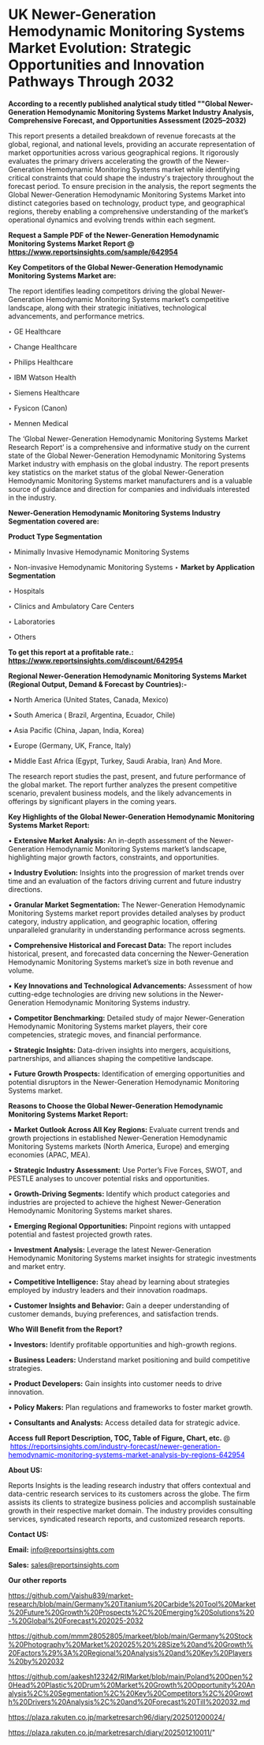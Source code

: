 # UK Newer-Generation Hemodynamic Monitoring Systems Market Evolution: Strategic Opportunities and Innovation Pathways Through 2032

<strong>According to a recently published analytical study titled ""Global Newer-Generation Hemodynamic Monitoring Systems Market Industry Analysis, Comprehensive Forecast, and Opportunities Assessment (2025–2032)</strong>

This report presents a detailed breakdown of revenue forecasts at the global, regional, and national levels, providing an accurate representation of market opportunities across various geographical regions. It rigorously evaluates the primary drivers accelerating the growth of the Newer-Generation Hemodynamic Monitoring Systems market while identifying critical constraints that could shape the industry's trajectory throughout the forecast period. To ensure precision in the analysis, the report segments the Global Newer-Generation Hemodynamic Monitoring Systems Market into distinct categories based on technology, product type, and geographical regions, thereby enabling a comprehensive understanding of the market’s operational dynamics and evolving trends within each segment.

<strong>Request a Sample PDF of the Newer-Generation Hemodynamic Monitoring Systems Market Report </strong><strong>@<a href=https://www.reportsinsights.com/sample/642954 style=color:#0000ff;> https://www.reportsinsights.com/sample/642954</a></strong></font>

<strong>Key Competitors of the Global Newer-Generation Hemodynamic Monitoring Systems Market are:</strong>

The report identifies leading competitors driving the global Newer-Generation Hemodynamic Monitoring Systems market’s competitive landscape, along with their strategic initiatives, technological advancements, and performance metrics.

‣ GE Healthcare

‣ Change Healthcare

‣ Philips Healthcare

‣ IBM Watson Health

‣ Siemens Healthcare

‣ Fysicon (Canon)

‣ Mennen Medical

The ‘Global Newer-Generation Hemodynamic Monitoring Systems Market Research Report’ is a comprehensive and informative study on the current state of the Global Newer-Generation Hemodynamic Monitoring Systems Market industry with emphasis on the global industry. The report presents key statistics on the market status of the global Newer-Generation Hemodynamic Monitoring Systems market manufacturers and is a valuable source of guidance and direction for companies and individuals interested in the industry.

<strong>Newer-Generation Hemodynamic Monitoring Systems Industry Segmentation covered are:</strong>

<strong>Product Type Segmentation</strong>

‣ Minimally Invasive Hemodynamic Monitoring Systems

‣ Non-invasive Hemodynamic Monitoring Systems
‣ 
<strong>Market by Application Segmentation</strong>

‣ Hospitals

‣ Clinics and Ambulatory Care Centers

‣ Laboratories

‣ Others

<strong>To get this report at a profitable rate.: <a href=https://www.reportsinsights.com/discount/642954 style=color:#0000ff;>https://www.reportsinsights.com/discount/642954</a></strong></font>

<strong>Regional Newer-Generation Hemodynamic Monitoring Systems Market (Regional Output, Demand &amp; Forecast by Countries):-</strong>

• North America (United States, Canada, Mexico)

• South America ( Brazil, Argentina, Ecuador, Chile)

• Asia Pacific (China, Japan, India, Korea)

• Europe (Germany, UK, France, Italy)

• Middle East Africa (Egypt, Turkey, Saudi Arabia, Iran) And More.

The research report studies the past, present, and future performance of the global market. The report further analyzes the present competitive scenario, prevalent business models, and the likely advancements in offerings by significant players in the coming years.

<strong>Key Highlights of the Global Newer-Generation Hemodynamic Monitoring Systems Market Report:</strong>

• <strong>Extensive Market Analysis:</strong> An in-depth assessment of the Newer-Generation Hemodynamic Monitoring Systems market’s landscape, highlighting major growth factors, constraints, and opportunities.

• <strong>Industry Evolution:</strong> Insights into the progression of market trends over time and an evaluation of the factors driving current and future industry directions.

• <strong>Granular Market Segmentation:</strong> The Newer-Generation Hemodynamic Monitoring Systems market report provides detailed analyses by product category, industry application, and geographic location, offering unparalleled granularity in understanding performance across segments.

• <strong>Comprehensive Historical and Forecast Data:</strong> The report includes historical, present, and forecasted data concerning the Newer-Generation Hemodynamic Monitoring Systems market’s size in both revenue and volume.

• <strong>Key Innovations and Technological Advancements:</strong> Assessment of how cutting-edge technologies are driving new solutions in the Newer-Generation Hemodynamic Monitoring Systems industry.

• <strong>Competitor Benchmarking:</strong> Detailed study of major Newer-Generation Hemodynamic Monitoring Systems market players, their core competencies, strategic moves, and financial performance.

• <strong>Strategic Insights:</strong> Data-driven insights into mergers, acquisitions, partnerships, and alliances shaping the competitive landscape.

• <strong>Future Growth Prospects:</strong> Identification of emerging opportunities and potential disruptors in the Newer-Generation Hemodynamic Monitoring Systems market.

<strong>Reasons to Choose the Global Newer-Generation Hemodynamic Monitoring Systems Market Report:</strong>

• <strong>Market Outlook Across All Key Regions:</strong> Evaluate current trends and growth projections in established Newer-Generation Hemodynamic Monitoring Systems markets (North America, Europe) and emerging economies (APAC, MEA).

• <strong>Strategic Industry Assessment:</strong> Use Porter’s Five Forces, SWOT, and PESTLE analyses to uncover potential risks and opportunities.

• <strong>Growth-Driving Segments:</strong> Identify which product categories and industries are projected to achieve the highest Newer-Generation Hemodynamic Monitoring Systems market shares.

• <strong>Emerging Regional Opportunities:</strong> Pinpoint regions with untapped potential and fastest projected growth rates.

• <strong>Investment Analysis:</strong> Leverage the latest Newer-Generation Hemodynamic Monitoring Systems market insights for strategic investments and market entry.

• <strong>Competitive Intelligence:</strong> Stay ahead by learning about strategies employed by industry leaders and their innovation roadmaps.

• <strong>Customer Insights and Behavior:</strong> Gain a deeper understanding of customer demands, buying preferences, and satisfaction trends.

<strong>Who Will Benefit from the Report?</strong>

• <strong>Investors:</strong> Identify profitable opportunities and high-growth regions.

• <strong>Business Leaders:</strong> Understand market positioning and build competitive strategies.

• <strong>Product Developers:</strong> Gain insights into customer needs to drive innovation.

• <strong>Policy Makers:</strong> Plan regulations and frameworks to foster market growth.

• <strong>Consultants and Analysts:</strong> Access detailed data for strategic advice.
</ul>
<strong>Access full Report Description, TOC, Table of Figure, Chart, etc. </strong>@  <a href=https://reportsinsights.com/industry-forecast/newer-generation-hemodynamic-monitoring-systems-market-analysis-by-regions-642954 style=color:#0000ff;>https://reportsinsights.com/industry-forecast/newer-generation-hemodynamic-monitoring-systems-market-analysis-by-regions-642954</a></font>

<strong><strong>About US</strong>:</strong>

Reports Insights is the leading research industry that offers contextual and data-centric research services to its customers across the globe. The firm assists its clients to strategize business policies and accomplish sustainable growth in their respective market domain. The industry provides consulting services, syndicated research reports, and customized research reports.

<strong>Contact US:</strong>

<p class=""""><b>Email:</b> <a href=mailto:info@reportsinsights.com>info@reportsinsights.com</a></p>
<p class=""""><b>Sales:</b> <a href=mailto:sales@reportsinsights.com>sales@reportsinsights.com</a></p>

<strong>Our other reports</strong>

<a href=https://github.com/Vaishu839/market-research/blob/main/Germany%20Titanium%20Carbide%20Tool%20Market%20Future%20Growth%20Prospects%2C%20Emerging%20Solutions%20-%20Global%20Forecast%202025-2032>https://github.com/Vaishu839/market-research/blob/main/Germany%20Titanium%20Carbide%20Tool%20Market%20Future%20Growth%20Prospects%2C%20Emerging%20Solutions%20-%20Global%20Forecast%202025-2032</a>

<a href=https://github.com/mmm28052805/markeet/blob/main/Germany%20Stock%20Photography%20Market%202025%20%28Size%20and%20Growth%20Factors%29%3A%20Regional%20Analysis%20and%20Key%20Players%20by%202032>https://github.com/mmm28052805/markeet/blob/main/Germany%20Stock%20Photography%20Market%202025%20%28Size%20and%20Growth%20Factors%29%3A%20Regional%20Analysis%20and%20Key%20Players%20by%202032</a>

<a href=https://github.com/aakesh123242/RIMarket/blob/main/Poland%20Open%20Head%20Plastic%20Drum%20Market%20Growth%20Opportunity%20Analysis%2C%20Segmentation%2C%20Key%20Competitors%2C%20Growth%20Drivers%20Analysis%2C%20and%20Forecast%20Till%202032.md>https://github.com/aakesh123242/RIMarket/blob/main/Poland%20Open%20Head%20Plastic%20Drum%20Market%20Growth%20Opportunity%20Analysis%2C%20Segmentation%2C%20Key%20Competitors%2C%20Growth%20Drivers%20Analysis%2C%20and%20Forecast%20Till%202032.md</a>

<a href=https://plaza.rakuten.co.jp/marketresarch96/diary/202501200024/>https://plaza.rakuten.co.jp/marketresarch96/diary/202501200024/</a>

<a href=https://plaza.rakuten.co.jp/marketresarch/diary/202501210011/>https://plaza.rakuten.co.jp/marketresarch/diary/202501210011/</a>"
